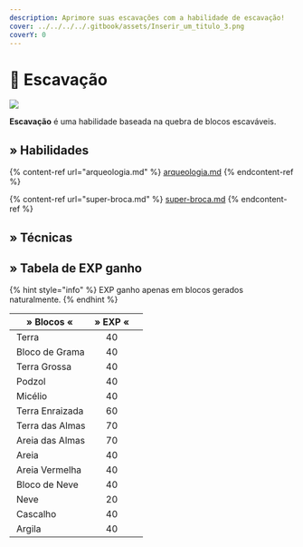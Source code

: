 ```yaml
---
description: Aprimore suas escavações com a habilidade de escavação!
cover: ../../../../.gitbook/assets/Inserir_um_titulo_3.png
coverY: 0
---
```


# 🏺 Escavação

![](../../../../.gitbook/assets/ExcavationSkill.webp)

**Escavação** é uma habilidade baseada na quebra de blocos escaváveis.&#x20;

## » Habilidades

{% content-ref url="arqueologia.md" %}
[arqueologia.md](arqueologia.md)
{% endcontent-ref %}

{% content-ref url="super-broca.md" %}
[super-broca.md](super-broca.md)
{% endcontent-ref %}

## » Técnicas

## » Tabela de EXP ganho

{% hint style="info" %}
EXP ganho apenas em blocos gerados naturalmente.
{% endhint %}

<table><thead><tr><th>» Blocos «</th><th align="center">» EXP «</th><th data-hidden></th></tr></thead><tbody><tr><td><img src="../../../../.gitbook/assets/Dirt_JE1_BE1.webp" alt="" data-size="line"> Terra</td><td align="center">40</td><td></td></tr><tr><td><img src="../../../../.gitbook/assets/Grass_Block_BE1.webp" alt="" data-size="line"> Bloco de Grama</td><td align="center">40</td><td></td></tr><tr><td><img src="../../../../.gitbook/assets/Coarse_Dirt.webp" alt="" data-size="line"> Terra Grossa</td><td align="center">40</td><td></td></tr><tr><td><img src="../../../../.gitbook/assets/Podzol_JE2_BE2.webp" alt="" data-size="line"> Podzol</td><td align="center">40</td><td></td></tr><tr><td><img src="../../../../.gitbook/assets/Mycelium_JE1_BE1.webp" alt="" data-size="line"> Micélio</td><td align="center">40</td><td></td></tr><tr><td><img src="../../../../.gitbook/assets/Rooted_Dirt_JE1_BE1.webp" alt="" data-size="line"> Terra Enraizada</td><td align="center">60</td><td></td></tr><tr><td><img src="../../../../.gitbook/assets/Soul_Soil.webp" alt="" data-size="line"> Terra das Almas</td><td align="center">70</td><td></td></tr><tr><td><img src="../../../../.gitbook/assets/Soul_Sand_JE2_BE2.webp" alt="" data-size="line"> Areia das Almas</td><td align="center">70</td><td></td></tr><tr><td><img src="../../../../.gitbook/assets/Sand_JE5_BE3.webp" alt="" data-size="line"> Areia</td><td align="center">40</td><td></td></tr><tr><td><img src="../../../../.gitbook/assets/Red_Sand_JE3_BE2.webp" alt="" data-size="line"> Areia Vermelha</td><td align="center">40</td><td></td></tr><tr><td><img src="../../../../.gitbook/assets/Snow_%28layers_7%29_JE2_BE1.webp" alt="" data-size="line"> Bloco de Neve</td><td align="center">40</td><td></td></tr><tr><td><img src="../../../../.gitbook/assets/SnowNew.webp" alt="" data-size="line"> Neve</td><td align="center">20</td><td></td></tr><tr><td><img src="../../../../.gitbook/assets/Gravel.webp" alt="" data-size="line"> Cascalho</td><td align="center">40</td><td></td></tr><tr><td><img src="../../../../.gitbook/assets/Clay_JE2_BE2.webp" alt="" data-size="line"> Argila</td><td align="center">40</td><td></td></tr></tbody></table>
